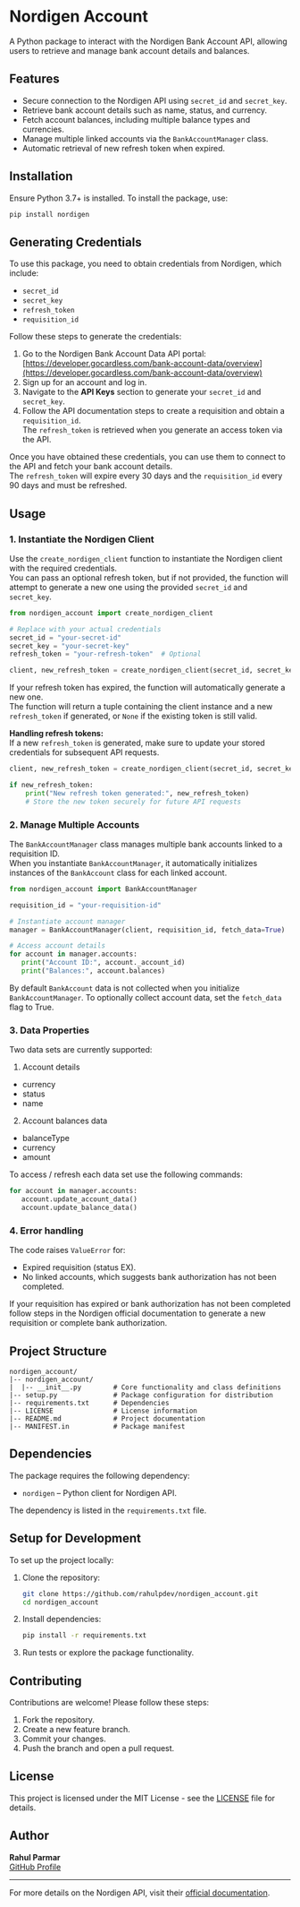 # Nordigen Account

A Python package to interact with the Nordigen Bank Account API, allowing users to retrieve and manage bank account 
details and balances.

## Features

- Secure connection to the Nordigen API using `secret_id` and `secret_key`.
- Retrieve bank account details such as name, status, and currency.
- Fetch account balances, including multiple balance types and currencies.
- Manage multiple linked accounts via the `BankAccountManager` class.
- Automatic retrieval of new refresh token when expired.

## Installation
Ensure Python 3.7+ is installed. To install the package, use:

```bash
pip install nordigen
```

## Generating Credentials

To use this package, you need to obtain credentials from Nordigen, which include:

- `secret_id`
- `secret_key`
- `refresh_token`
- `requisition_id`

Follow these steps to generate the credentials:

1. Go to the Nordigen Bank Account Data API portal:\
   [https://developer.gocardless.com/bank-account-data/overview](https://developer.gocardless.com/bank-account-data/overview)
2. Sign up for an account and log in.
3. Navigate to the **API Keys** section to generate your `secret_id` and `secret_key`.
4. Follow the API documentation steps to create a requisition and obtain a `requisition_id`.  
   The `refresh_token` is retrieved when you generate an access token via the API.

Once you have obtained these credentials, you can use them to connect to the API and fetch your bank account details.  
The `refresh_token` will expire every 30 days and the `requisition_id` every 90 days and must be refreshed.

## Usage

### 1. Instantiate the Nordigen Client

Use the `create_nordigen_client` function to instantiate the Nordigen client with the required credentials.  
You can pass an optional refresh token, but if not provided, the function will attempt to generate a new one using the 
provided `secret_id` and `secret_key`.

```python
from nordigen_account import create_nordigen_client

# Replace with your actual credentials
secret_id = "your-secret-id"
secret_key = "your-secret-key"
refresh_token = "your-refresh-token"  # Optional

client, new_refresh_token = create_nordigen_client(secret_id, secret_key, refresh_token)
```

If your refresh token has expired, the function will automatically generate a new one.  
The function will return a tuple containing the client instance and a new `refresh_token` if generated, or `None` if 
the existing token is still valid.  

**Handling refresh tokens:**  
If a new `refresh_token` is generated, make sure to update your stored credentials for subsequent API requests.

```python
client, new_refresh_token = create_nordigen_client(secret_id, secret_key, refresh_token)

if new_refresh_token:
    print("New refresh token generated:", new_refresh_token)
    # Store the new token securely for future API requests

```

### 2. Manage Multiple Accounts

The `BankAccountManager` class manages multiple bank accounts linked to a requisition ID.  
When you instantiate `BankAccountManager`, it automatically initializes instances of the `BankAccount` class for each 
linked account.  

```python
from nordigen_account import BankAccountManager

requisition_id = "your-requisition-id"

# Instantiate account manager
manager = BankAccountManager(client, requisition_id, fetch_data=True)

# Access account details
for account in manager.accounts:
   print("Account ID:", account._account_id)
   print("Balances:", account.balances)
```
By default `BankAccount` data is not collected when you initialize `BankAccountManager`. To optionally collect account 
data, set the `fetch_data` flag to True.

### 3. Data Properties
Two data sets are currently supported:

1. Account details
- currency
- status
- name
2. Account balances data
- balanceType
- currency
- amount

To access / refresh each data set use the following commands:

```python
for account in manager.accounts:
   account.update_account_data()
   account.update_balance_data()
```

### 4. Error handling

The code raises `ValueError` for:
- Expired requisition (status EX).
- No linked accounts, which suggests bank authorization has not been completed.

If your requisition has expired or bank authorization has not been completed follow steps in the Nordigen official 
documentation to generate a new requisition or complete bank authorization.  

## Project Structure

```
nordigen_account/
|-- nordigen_account/
|  |-- __init__.py        # Core functionality and class definitions
|-- setup.py              # Package configuration for distribution
|-- requirements.txt      # Dependencies
|-- LICENSE               # License information
|-- README.md             # Project documentation
|-- MANIFEST.in           # Package manifest
```

## Dependencies

The package requires the following dependency:

- `nordigen` – Python client for Nordigen API.

The dependency is listed in the `requirements.txt` file.

## Setup for Development

To set up the project locally:

1. Clone the repository:

   ```bash
   git clone https://github.com/rahulpdev/nordigen_account.git
   cd nordigen_account
   ```

2. Install dependencies:

   ```bash
   pip install -r requirements.txt
   ```

3. Run tests or explore the package functionality.

## Contributing

Contributions are welcome! Please follow these steps:

1. Fork the repository.
2. Create a new feature branch.
3. Commit your changes.
4. Push the branch and open a pull request.

## License

This project is licensed under the MIT License - see the [LICENSE](LICENSE) file for details.

## Author

**Rahul Parmar**\
[GitHub Profile](https://github.com/rahulpdev)

---

For more details on the Nordigen API, visit their 
[official documentation](https://developer.gocardless.com/bank-account-data/overview).

